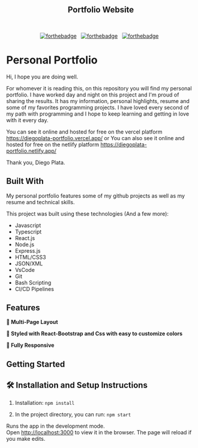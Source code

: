 <h2 align="center">
  Portfolio Website <br/>
</h2>
<!-- <div align="center">
  <img alt="Demo" src="./Images/readme-img1.png" />
</div>
 -->
<br/>

<center>

[![forthebadge](https://forthebadge.com/images/badges/built-with-love.svg)](https://forthebadge.com) &nbsp;
[![forthebadge](https://forthebadge.com/images/badges/made-with-javascript.svg)](https://forthebadge.com) &nbsp;
[![forthebadge](https://forthebadge.com/images/badges/open-source.svg)](https://forthebadge.com) &nbsp;

</center>

# Personal Portfolio

Hi, I hope you are doing well.

For whomever it is reading this, on this repository you will find my personal portfolio.
I have worked day and night on this project and I'm proud of sharing the results. 
It has my information, personal highlights, resume and some of my favorites programming projects.
I have loved every second of my path with programming and I hope to keep learning and getting in love
with it every day. 

You can see it online and hosted for free on the vercel platform https://diegoplata-portfolio.vercel.app/ or
You can also see it online and hosted for free on the netlify platform https://diegoplata-portfolio.netlify.app/

Thank you, 
Diego Plata.


## Built With

My personal portfolio features some of my github projects as well as my resume and technical skills.<br/>

This project was built using these technologies (And a few more):

- Javascript
- Typescript
- React.js
- Node.js
- Express.js
- HTML/CSS3
- JSON/XML
- VsCode
- Git
- Bash Scripting
- CI/CD Pipelines

## Features

**📖 Multi-Page Layout**

**🎨 Styled with React-Bootstrap and Css with easy to customize colors**

**📱 Fully Responsive**

## Getting Started

## 🛠 Installation and Setup Instructions

1. Installation: `npm install`

2. In the project directory, you can run: `npm start`

Runs the app in the development mode.\
Open [http://localhost:3000](http://localhost:3000) to view it in the browser.
The page will reload if you make edits.



